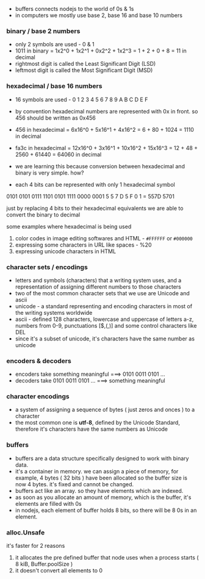 - buffers connects nodejs to the world of 0s & 1s
- in computers we mostly use base 2, base 16 and base 10 numbers

### binary / base 2 numbers

- only 2 symbols are used - 0 & 1
- 1011 in binary = 1x2^0 + 1x2^1 + 0x2^2 + 1x2^3 = 1 + 2 + 0 + 8 = 11 in decimal
- rightmost digit is called the Least Significant Digit (LSD)
- leftmost digit is called the Most Significant Digit (MSD)

### hexadecimal / base 16 numbers

- 16 symbols are used - 0 1 2 3 4 5 6 7 8 9 A B C D E F
- by convention hexadecimal numbers are represented with 0x in front. so 456 should be written as 0x456
- 456 in hexadecimal = 6x16^0 + 5x16^1 + 4x16^2 = 6 + 80 + 1024 = 1110 in decimal
- fa3c in hexadecimal = 12x16^0 + 3x16^1 + 10x16^2 + 15x16^3 = 12 + 48 + 2560 + 61440 = 64060 in decimal

- we are learning this because conversion between hexadecimal and binary is very simple. how?
- each 4 bits can be represented with only 1 hexadecimal symbol

0101 0101 0111 1101 0101 1111 0000 0001
5 5 7 D 5 F 0 1 = 557D 5701

just by replacing 4 bits to their hexadecimal equivalents we are able to convert the binary to decimal

some examples where hexadecimal is being used

1. color codes in image editing softwares and HTML - `#FFFFFF` or `#000000`
2. expressing some characters in URL like spaces - %20
3. expressing unicode characters in HTML

### character sets / encodings

- letters and symbols (characters) that a writing system uses, and a representation of assigning different numbers to those characters
- two of the most common character sets that we use are Unicode and ascii
- unicode - a standard representing and encoding characters in most of the writing systems worldwide
- ascii - defined 128 characters, lowercase and uppercase of letters a-z, numbers from 0-9, punctuations [$,(,)] and some control characters like DEL
- since it's a subset of unicode, it's characters have the same number as unicode

### encoders & decoders

- encoders take something meaningful ===> 0101 0011 0101 ...
- decoders take 0101 0011 0101 ... ===> something meaningful

### character encodings

- a system of assigning a sequence of bytes ( just zeros and onces ) to a character
- the most common one is **utf-8**, defined by the Unicode Standard, therefore it's characters have the same numbers as Unicode

### buffers

- buffers are a data structure specifically designed to work with binary data.
- it's a container in memory. we can assign a piece of memory, for example, 4 bytes ( 32 bits ) have been allocated so the buffer size is now 4 bytes. it's fixed and cannot be changed.
- buffers act like an array. so they have elements which are indexed.
- as soon as you allocate an amount of memory, which is the buffer, it's elements are filled with 0s
- in nodejs, each element of buffer holds 8 bits, so there will be 8 0s in an element.

### alloc.Unsafe

it's faster for 2 reasons

1. it allocates the pre defined buffer that node uses when a process starts ( 8 kiB, Buffer.poolSize )
2. it doesn't convert all elements to 0
